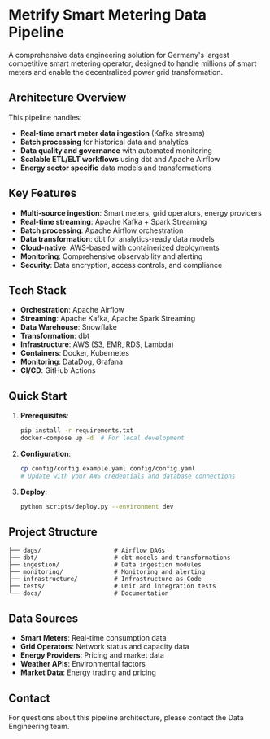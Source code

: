 # Metrify Smart Metering Data Pipeline

A comprehensive data engineering solution for Germany's largest competitive smart metering operator, designed to handle millions of smart meters and enable the decentralized power grid transformation.

## Architecture Overview

This pipeline handles:
- **Real-time smart meter data ingestion** (Kafka streams)
- **Batch processing** for historical data and analytics
- **Data quality and governance** with automated monitoring
- **Scalable ETL/ELT workflows** using dbt and Apache Airflow
- **Energy sector specific** data models and transformations

## Key Features

- **Multi-source ingestion**: Smart meters, grid operators, energy providers
- **Real-time streaming**: Apache Kafka + Spark Streaming
- **Batch processing**: Apache Airflow orchestration
- **Data transformation**: dbt for analytics-ready data models
- **Cloud-native**: AWS-based with containerized deployments
- **Monitoring**: Comprehensive observability and alerting
- **Security**: Data encryption, access controls, and compliance

## Tech Stack

- **Orchestration**: Apache Airflow
- **Streaming**: Apache Kafka, Apache Spark Streaming
- **Data Warehouse**: Snowflake
- **Transformation**: dbt
- **Infrastructure**: AWS (S3, EMR, RDS, Lambda)
- **Containers**: Docker, Kubernetes
- **Monitoring**: DataDog, Grafana
- **CI/CD**: GitHub Actions

## Quick Start

1. **Prerequisites**:
   ```bash
   pip install -r requirements.txt
   docker-compose up -d  # For local development
   ```

2. **Configuration**:
   ```bash
   cp config/config.example.yaml config/config.yaml
   # Update with your AWS credentials and database connections
   ```

3. **Deploy**:
   ```bash
   python scripts/deploy.py --environment dev
   ```

## Project Structure

```
├── dags/                    # Airflow DAGs
├── dbt/                     # dbt models and transformations
├── ingestion/               # Data ingestion modules
├── monitoring/              # Monitoring and alerting
├── infrastructure/          # Infrastructure as Code
├── tests/                   # Unit and integration tests
└── docs/                    # Documentation
```

## Data Sources

- **Smart Meters**: Real-time consumption data
- **Grid Operators**: Network status and capacity data
- **Energy Providers**: Pricing and market data
- **Weather APIs**: Environmental factors
- **Market Data**: Energy trading and pricing

## Contact

For questions about this pipeline architecture, please contact the Data Engineering team.
